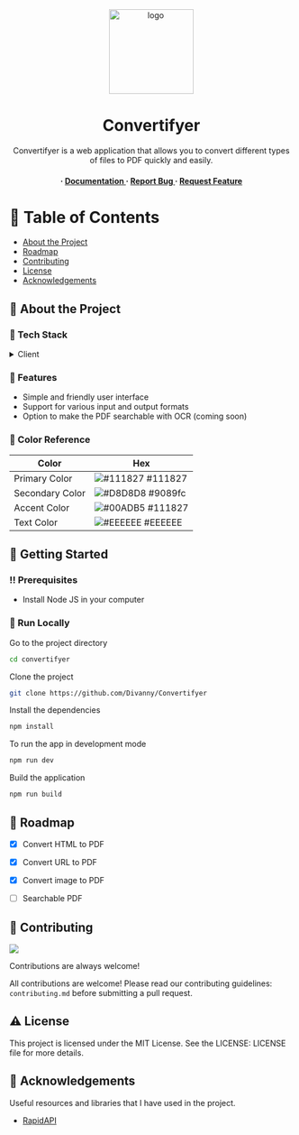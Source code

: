 <div align='center'>

<img src=https://i.imgur.com/CJrLtJP.png alt="logo" width=150 height=150 />

<h1>Convertifyer</h1>
<p>Convertifyer is a web application that allows you to convert different types of files to PDF quickly and easily.</p>

<h4> <span> · </span> <a href="https://github.com/Divanny/Convertifyer/blob/main/README.md"> Documentation </a> <span> · </span> <a href="https://github.com/Divanny/Convertifyer/issues"> Report Bug </a> <span> · </span> <a href="https://github.com/Divanny/Convertifyer/issues"> Request Feature </a> </h4>


</div>

# :notebook_with_decorative_cover: Table of Contents

- [About the Project](#star2-about-the-project)
- [Roadmap](#compass-roadmap)
- [Contributing](#wave-contributing)
- [License](#warning-license)
- [Acknowledgements](#gem-acknowledgements)


## :star2: About the Project
### :space_invader: Tech Stack
<details> <summary>Client</summary> <ul>
<li><a href="https://vuejs.org">VueJS</a></li>
</ul> </details>

### :dart: Features
- Simple and friendly user interface
- Support for various input and output formats
- Option to make the PDF searchable with OCR (coming soon)


### :art: Color Reference
| Color | Hex |
| --------------- | ---------------------------------------------------------------- |
| Primary Color | ![#111827](https://via.placeholder.com/10/111827?text=+) #111827 |
| Secondary Color | ![#D8D8D8](https://via.placeholder.com/10/9089fc?text=+) #9089fc |
| Accent Color | ![#00ADB5](https://via.placeholder.com/10/111827?text=+) #111827 |
| Text Color | ![#EEEEEE](https://via.placeholder.com/10/EEEEEE?text=+) #EEEEEE |

## :toolbox: Getting Started

### :bangbang: Prerequisites

- Install Node JS in your computer


### :running: Run Locally

Go to the project directory

```bash
cd convertifyer
```
Clone the project

```bash
git clone https://github.com/Divanny/Convertifyer
```
Install the dependencies
```bash
npm install
```
To run the app in development mode
```bash
npm run dev
```
Build the application
```bash
npm run build
```


## :compass: Roadmap

* [x] Convert HTML to PDF
* [x] Convert URL to PDF
* [x] Convert image to PDF
* [ ] Searchable PDF


## :wave: Contributing

<a href="https://github.com/Divanny/Convertifyer/graphs/contributors"> <img src="https://contrib.rocks/image?repo=Louis3797/awesome-readme-template" /> </a>

Contributions are always welcome!

All contributions are welcome! Please read our contributing guidelines: `contributing.md` before submitting a pull request.

## :warning: License

This project is licensed under the MIT License. See the LICENSE: LICENSE file for more details.

## :gem: Acknowledgements

Useful resources and libraries that I have used in the project.

- [RapidAPI](https://rapidapi.com)
